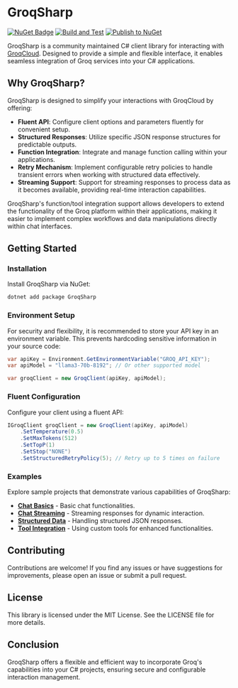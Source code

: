 # GroqSharp

[![NuGet Badge](https://buildstats.info/nuget/GroqSharp)](https://www.nuget.org/packages/GroqSharp)
[![Build and Test](https://github.com/Sarel-Esterhuizen/GroqSharp/actions/workflows/build-and-test.yml/badge.svg?branch=main)](https://github.com/Sarel-Esterhuizen/GroqSharp/actions/workflows/build-and-test.yml)
[![Publish to NuGet](https://github.com/Sarel-Esterhuizen/GroqSharp/actions/workflows/publish-to-nuget.yml/badge.svg)](https://github.com/Sarel-Esterhuizen/GroqSharp/actions/workflows/publish-to-nuget.yml)

GroqSharp is a community maintained C# client library for interacting with [GroqCloud](https://groq.com/). Designed to provide a simple and flexible interface, it enables seamless integration of Groq services into your C# applications.

## Why GroqSharp?

GroqSharp is designed to simplify your interactions with GroqCloud by offering:

- **Fluent API**: Configure client options and parameters fluently for convenient setup.
- **Structured Responses**: Utilize specific JSON response structures for predictable outputs.
- **Function Integration**: Integrate and manage function calling within your applications.
- **Retry Mechanism**: Implement configurable retry policies to handle transient errors when working with structured data effectively.
- **Streaming Support**: Support for streaming responses to process data as it becomes available, providing real-time interaction capabilities.

GroqSharp's function/tool integration support allows developers to extend the functionality of the Groq platform within their applications, making it easier to implement complex workflows and data manipulations directly within chat interfaces.


## Getting Started

### Installation

Install GroqSharp via NuGet:

```bash
dotnet add package GroqSharp
```

### Environment Setup

For security and flexibility, it is recommended to store your API key in an environment variable. This prevents hardcoding sensitive information in your source code:

```csharp
var apiKey = Environment.GetEnvironmentVariable("GROQ_API_KEY");
var apiModel = "llama3-70b-8192"; // Or other supported model

var groqClient = new GroqClient(apiKey, apiModel);
```

### Fluent Configuration

Configure your client using a fluent API:

```csharp
IGroqClient groqClient = new GroqClient(apiKey, apiModel)
    .SetTemperature(0.5)
    .SetMaxTokens(512)
    .SetTopP(1)
    .SetStop("NONE")
    .SetStructuredRetryPolicy(5); // Retry up to 5 times on failure
```

### Examples

Explore sample projects that demonstrate various capabilities of GroqSharp:

- [**Chat Basics**](./Samples/GroqSharp.Samples.ChatBasics/README.md) - Basic chat functionalities.
- [**Chat Streaming**](./Samples/GroqSharp.Samples.ChatStreaming/README.md) - Streaming responses for dynamic interaction.
- [**Structured Data**](./Samples/GroqSharp.Samples.StructuredData/README.md) - Handling structured JSON responses.
- [**Tool Integration**](./Samples/GroqSharp.Samples.ToolIntegration/README.md) - Using custom tools for enhanced functionalities.

## Contributing

Contributions are welcome! If you find any issues or have suggestions for improvements, please open an issue or submit a pull request.

## License

This library is licensed under the MIT License. See the LICENSE file for more details.

## Conclusion

GroqSharp offers a flexible and efficient way to incorporate Groq's capabilities into your C# projects, ensuring secure and configurable interaction management.